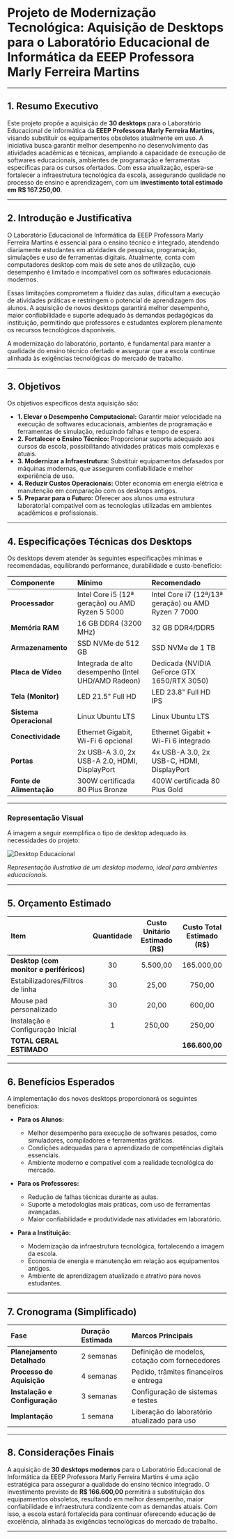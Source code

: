 # Projeto de Modernização Tecnológica: Aquisição de Desktops para o Laboratório Educacional de Informática da EEEP Professora Marly Ferreira Martins

---

## 1. Resumo Executivo

Este projeto propõe a aquisição de **30 desktops** para o Laboratório Educacional de Informática da **EEEP Professora Marly Ferreira Martins**, visando substituir os equipamentos obsoletos atualmente em uso. A iniciativa busca garantir melhor desempenho no desenvolvimento das atividades acadêmicas e técnicas, ampliando a capacidade de execução de softwares educacionais, ambientes de programação e ferramentas específicas para os cursos ofertados. Com essa atualização, espera-se fortalecer a infraestrutura tecnológica da escola, assegurando qualidade no processo de ensino e aprendizagem, com um **investimento total estimado em R$ 167.250,00**.

---

## 2. Introdução e Justificativa

O Laboratório Educacional de Informática da EEEP Professora Marly Ferreira Martins é essencial para o ensino técnico e integrado, atendendo diariamente estudantes em atividades de pesquisa, programação, simulações e uso de ferramentas digitais. Atualmente, conta com computadores desktop com mais de sete anos de utilização, cujo desempenho é limitado e incompatível com os softwares educacionais modernos.  

Essas limitações comprometem a fluidez das aulas, dificultam a execução de atividades práticas e restringem o potencial de aprendizagem dos alunos. A aquisição de novos desktops garantirá melhor desempenho, maior confiabilidade e suporte adequado às demandas pedagógicas da instituição, permitindo que professores e estudantes explorem plenamente os recursos tecnológicos disponíveis.  

A modernização do laboratório, portanto, é fundamental para manter a qualidade do ensino técnico ofertado e assegurar que a escola continue alinhada às exigências tecnológicas do mercado de trabalho.

---

## 3. Objetivos

Os objetivos específicos desta aquisição são:

* **1. Elevar o Desempenho Computacional:** Garantir maior velocidade na execução de softwares educacionais, ambientes de programação e ferramentas de simulação, reduzindo falhas e tempo de espera.  
* **2. Fortalecer o Ensino Técnico:** Proporcionar suporte adequado aos cursos da escola, possibilitando atividades práticas mais complexas e atuais.  
* **3. Modernizar a Infraestrutura:** Substituir equipamentos defasados por máquinas modernas, que assegurem confiabilidade e melhor experiência de uso.  
* **4. Reduzir Custos Operacionais:** Obter economia em energia elétrica e manutenção em comparação com os desktops antigos.  
* **5. Preparar para o Futuro:** Oferecer aos alunos uma estrutura laboratorial compatível com as tecnologias utilizadas em ambientes acadêmicos e profissionais.  

---

## 4. Especificações Técnicas dos Desktops

Os desktops devem atender às seguintes especificações mínimas e recomendadas, equilibrando performance, durabilidade e custo-benefício:

| Componente           | Mínimo                                       | Recomendado                                       |
| :------------------- | :------------------------------------------- | :------------------------------------------------ |
| **Processador** | Intel Core i5 (12ª geração) ou AMD Ryzen 5 5000 | Intel Core i7 (12ª/13ª geração) ou AMD Ryzen 7 7000 |
| **Memória RAM** | 16 GB DDR4 (3200 MHz)                        | 32 GB DDR4/DDR5                                   |
| **Armazenamento** | SSD NVMe de 512 GB                           | SSD NVMe de 1 TB                                  |
| **Placa de Vídeo** | Integrada de alto desempenho (Intel UHD/AMD Radeon) | Dedicada (NVIDIA GeForce GTX 1650/RTX 3050) |
| **Tela (Monitor)** | LED 21.5" Full HD                            | LED 23.8" Full HD IPS                             |
| **Sistema Operacional** | Linux Ubuntu LTS                           | Linux Ubuntu LTS                                  |
| **Conectividade** | Ethernet Gigabit, Wi-Fi 6 opcional           | Ethernet Gigabit + Wi-Fi 6 integrado              |
| **Portas** | 2x USB-A 3.0, 2x USB-A 2.0, HDMI, DisplayPort       | 4x USB-A 3.0, 2x USB-C, HDMI, DisplayPort         |
| **Fonte de Alimentação** | 300W certificada 80 Plus Bronze             | 400W certificada 80 Plus Gold                     |

---

### Representação Visual

A imagem a seguir exemplifica o tipo de desktop adequado às necessidades do projeto:

![Desktop Educacional](https://p1-ofp.static.pub//fes/cms/2024/05/09/4pfpx6fgmjpn6wun46htgd5rrttj0f875495.jpg)

*Representação ilustrativa de um desktop moderno, ideal para ambientes educacionais.*  

---

## 5. Orçamento Estimado

| Item                             | Quantidade | Custo Unitário Estimado (R$) | Custo Total Estimado (R$) |
| :------------------------------- | :--------: | :---------------------------: | :-----------------------: |
| **Desktop (com monitor e periféricos)** | 30         | 5.500,00                     | 165.000,00                |
| Estabilizadores/Filtros de linha  | 30         | 25,00                        | 750,00                    |
| Mouse pad personalizado             | 30         | 20,00                        |600,00                   |
| Instalação e Configuração Inicial | 1          | 250,00                       | 250,00                    |
| **TOTAL GERAL ESTIMADO** |            |                               | **166.600,00** |

---

## 6. Benefícios Esperados

A implementação dos novos desktops proporcionará os seguintes benefícios:  

* **Para os Alunos:**  
  * Melhor desempenho para execução de softwares pesados, como simuladores, compiladores e ferramentas gráficas.  
  * Condições adequadas para o aprendizado de competências digitais essenciais.  
  * Ambiente moderno e compatível com a realidade tecnológica do mercado.  

* **Para os Professores:**  
  * Redução de falhas técnicas durante as aulas.  
  * Suporte a metodologias mais práticas, com uso de ferramentas avançadas.  
  * Maior confiabilidade e produtividade nas atividades em laboratório.  

* **Para a Instituição:**  
  * Modernização da infraestrutura tecnológica, fortalecendo a imagem da escola.  
  * Economia de energia e manutenção em relação aos equipamentos antigos.  
  * Ambiente de aprendizagem atualizado e atrativo para novos estudantes.  

---

## 7. Cronograma (Simplificado)

| Fase                        | Duração Estimada | Marcos Principais                                      |
| :-------------------------- | :--------------- | :----------------------------------------------------- |
| **Planejamento Detalhado** | 2 semanas        | Definição de modelos, cotação com fornecedores         |
| **Processo de Aquisição** | 4 semanas        | Pedido, trâmites financeiros e entrega                 |
| **Instalação e Configuração** | 3 semanas        | Configuração de sistemas e testes                      |
| **Implantação** | 1 semana         | Liberação do laboratório atualizado para uso           |

---

## 8. Considerações Finais

A aquisição de **30 desktops modernos** para o Laboratório Educacional de Informática da EEEP Professora Marly Ferreira Martins é uma ação estratégica para assegurar a qualidade do ensino técnico integrado. O investimento previsto de **R$ 166.600,00** permitirá a substituição dos equipamentos obsoletos, resultando em melhor desempenho, maior confiabilidade e infraestrutura condizente com as demandas atuais. Com isso, a escola estará fortalecida para continuar oferecendo educação de excelência, alinhada às exigências tecnológicas do mercado de trabalho.  

---
